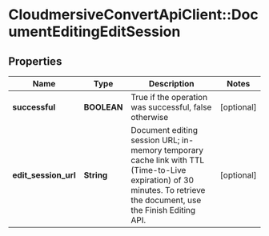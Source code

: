# CloudmersiveConvertApiClient::DocumentEditingEditSession

## Properties
Name | Type | Description | Notes
------------ | ------------- | ------------- | -------------
**successful** | **BOOLEAN** | True if the operation was successful, false otherwise | [optional] 
**edit_session_url** | **String** | Document editing session URL; in-memory temporary cache link with TTL (Time-to-Live expiration) of 30 minutes.  To retrieve the document, use the Finish Editing API. | [optional] 


